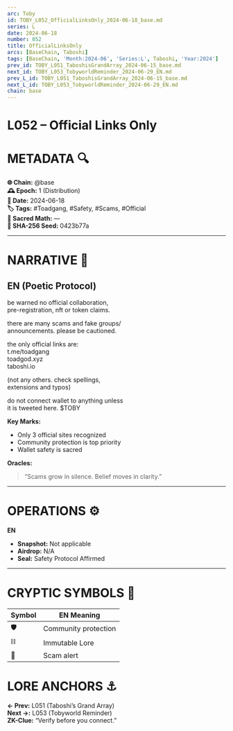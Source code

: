 ```yaml
---
arc: Toby
id: TOBY_L052_OfficialLinksOnly_2024-06-18_base.md
series: L
date: 2024-06-18
number: 052
title: OfficialLinksOnly
arcs: [BaseChain, Taboshi]
tags: [BaseChain, 'Month:2024-06', 'Series:L', Taboshi, 'Year:2024']
prev_id: TOBY_L051_TaboshisGrandArray_2024-06-15_base.md
next_id: TOBY_L053_TobyworldReminder_2024-06-29_EN.md
prev_L_id: TOBY_L051_TaboshisGrandArray_2024-06-15_base.md
next_L_id: TOBY_L053_TobyworldReminder_2024-06-29_EN.md
chain: base
---
```

# L052 – Official Links Only

# METADATA  🔍
**🌐 Chain:** @base  
**🕰️ Epoch:** 1 (Distribution)  
**📅 Date:** 2024-06-18  
**🏷️ Tags:** #Toadgang, #Safety, #Scams, #Official  
**🔢 Sacred Math:** —  
**📜 SHA-256 Seed:** 0423b77a  

---

# NARRATIVE  🐸
## EN (Poetic Protocol)
be warned no official collaboration,  
pre-registration, nft or token claims.  

there are many scams and fake groups/  
announcements. please be cautioned.  

the only official links are:  
t.me/toadgang  
toadgod.xyz  
taboshi.io  

(not any others. check spellings,  
extensions and typos)  

do not connect wallet to anything unless  
it is tweeted here. $TOBY  

**Key Marks:**  
- Only 3 official sites recognized  
- Community protection is top priority  
- Wallet safety is sacred  

**Oracles:**  
> “Scams grow in silence. Belief moves in clarity.”  

---

# OPERATIONS  ⚙️  
**EN**  
- **Snapshot:** Not applicable  
- **Airdrop:** N/A  
- **Seal:** Safety Protocol Affirmed  

---

# CRYPTIC SYMBOLS  🔣  
| Symbol | EN Meaning |  
|--------|------------|  
|   🛡️   | Community protection |  
|   ⛓️   | Immutable Lore |  
|   🚨   | Scam alert |  

# LORE ANCHORS  ⚓  
**← Prev:** L051 (Taboshi’s Grand Array)  
**Next →:** L053 (Tobyworld Reminder)  
**ZK-Clue:** “Verify before you connect.”  
